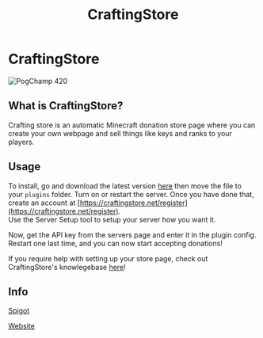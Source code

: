 ﻿---
id: craftingstore
title: CraftingStore
hide_title: true
hide_table_of_contents: false
sidebar_label: CraftingStore
description: How to enable donations on your server!
keywords:
  - CraftingStore
  - Bloom.host
  - donations
  - plugins
  - BloomVPS
  - Minecraft
image: https://bloomvps.com/assets/images/logo.png
---

# **CraftingStore**
![PogChamp 420](https://craftingstore.net/assets/img/logo/dark.png)

## What is CraftingStore?

Crafting store is an automatic Minecraft donation store page where you can create your own webpage and sell things like keys and ranks to your players.  

## Usage
To install, go and download the latest version [here](https://www.spigotmc.org/resources/craftingstore-net-free-minecraft-donation-system-1-16-compatible.31331/) then move the file to your `plugins` folder. Turn on or restart the server. Once you have done that, create an account at [https://craftingstore.net/register](https://craftingstore.net/register).  
Use the Server Setup tool to setup your server how you want it.

Now, get the API key from the servers page and enter it in the plugin config. Restart one last time, and you can now start accepting donations!  

If you require help with setting up your store page, check out CraftingStore's knowlegebase [here](https://help.craftingstore.net/)!  

## Info

[Spigot](https://www.spigotmc.org/resources/craftingstore-net-free-minecraft-donation-system-1-16-compatible.31331/)  

[Website](https://craftingstore.net/)
